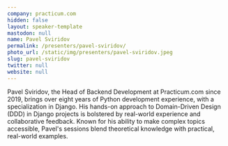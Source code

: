 ```yaml
---
company: practicum.com
hidden: false
layout: speaker-template
mastodon: null
name: Pavel Sviridov
permalink: /presenters/pavel-sviridov/
photo_url: /static/img/presenters/pavel-sviridov.jpeg
slug: pavel-sviridov
twitter: null
website: null
---
```


Pavel Sviridov, the Head of Backend Development at Practicum.com since 2019, brings over eight years of Python development experience, with a specialization in Django. His hands-on approach to Domain-Driven Design (DDD) in Django projects is bolstered by real-world experience and collaborative feedback. Known for his ability to make complex topics accessible, Pavel's sessions blend theoretical knowledge with practical, real-world examples.

